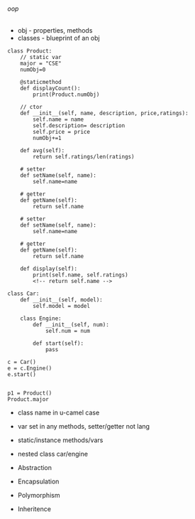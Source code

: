 ###### oop
- obj - properties, methods
- classes - blueprint of an obj

```
class Product:
    // static var
    major = "CSE"
    numObj=0

    @staticmethod
    def displayCount():
        print(Product.numObj)

    // ctor
    def __init__(self, name, description, price,ratings):
        self.name = name
        self.description= description
        self.price = price
        numObj+=1

    def avg(self):
        return self.ratings/len(ratings)
    
    # setter
    def setName(self, name):
        self.name=name

    # getter
    def getName(self):
        return self.name
    
    # setter
    def setName(self, name):
        self.name=name

    # getter
    def getName(self):
        return self.name
    
    def display(self):
        print(self.name, self.ratings)
        <!-- return self.name -->

class Car:
    def __init__(self, model):
        self.model = model
    
    class Engine:
        def __init__(self, num):
            self.num = num
        
        def start(self):
            pass

c = Car()
e = c.Engine()
e.start()


p1 = Product()
Product.major
```

- class name in u-camel case
- var set in any methods, setter/getter not lang 
- static/instance methods/vars
- nested class car/engine
- Abstraction



- Encapsulation



- Polymorphism



- Inheritence


